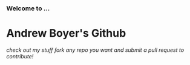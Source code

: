 ### Welcome to ...
# Andrew Boyer's Github
*check out my stuff*
*fork any repo you want  and submit a pull request to contribute!*
